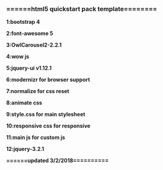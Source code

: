 <h3>======html5 quickstart pack template========</h3>
<p><strong>1:bootstrap 4</strong></p>
<p><strong>2:font-awesome 5</p>
<p>3:OwlCarousel2-2.2.1</p>
<p>4:wow js</p>
<p>5:jquery-ui v1.12.1</p>
<p>6:modernizr for browser support</p>
<p>7:normalize for css reset </p>
<p>8:animate css</p>
<p>9:style.css for main stylesheet</p>
<p>10:responsive css for responsive</p>
<p>11:main js for custom js</p>
<p>12:jquery-3.2.1</p>
<p>======updated 3/2/2018==========</p>
